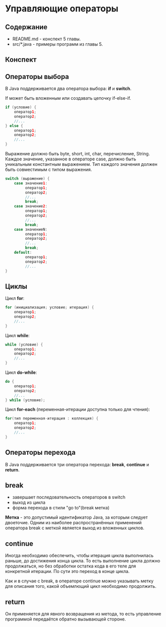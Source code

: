 # Управляющие операторы

## Содержание 

* README.md - конспект 5 главы.
* src/*.java - примеры программ из главы 5.

## Конспект

## Операторы выбора

В Java поддерживается два оператора выбора: **if** и **switch**.

If может быть вложенным или создавать цепочку if-else-if.

```java
if (условие) {
    оператор1;
    оператор2;
    //...
} else {
    оператор1;
    оператор2;
    //...
}
```
Выражение должно быть byte, short, int, char, перечисление, String. Каждое значение, указанное в операторе case, должно 
быть уникальным константным выражением. Тип каждого значения должен быть совместимым с типом выражения.

```java
switch (выражение) {
    case значение1:
         оператор1;
         оператор2;
         //...
         break;
    case значение2:
         оператор1;
         оператор2;
         //...
         break;
    case значениеN:
         оператор1;
         оператор2;
         //...
         break;
    default:
         оператор1;
         оператор2;
         //...
} 
```

## Циклы

Цикл **for**:

```java
for (инициализация; условие; итерация) {
    оператор1;
    оператор2;
    //...
}
```

Цикл **while**:

```java
while (условие) {
    оператор1;
    оператор2;
    //...
}
```

Цикл **do-while**:

```java
do {
    оператор1;
    оператор2;
    //...
} while (условие);
```

Цикл **for-each** (переменная-итерации доступна только для чтения):

```java
for(тип переменная-итерация : коллекция) {
    оператор1;
    оператор2;
    //...
}
```

## Операторы перехода

В Java поддерживается три оператора перехода: **break**, **continue** и **return**.

## break

* завершает последовательность операторов в switch
* выход из цикла
* форма перехода в стили "go to"(break метка)

**Метка** - это допустимый идентификатор Java, за которым следует двоеточие. Одним из наиболее распространённых применений
оператора break с меткой является выход из вложенных циклов.

## continue

Иногда необходимо обеспечить, чтобы итерация цикла выполнилась раньше, до достижения конца цикла. То есть выполнение цикла
должно продолжаться, но без обработки остатка кода в его теле для конкретной итерации. По сути это переход в конце цикла.

Как и в случае с break, в операторе continue можно указывать метку для описания того, какой объемлющий цикл необходимо продолжить.

## return

Он применяется для явного возвращения из метода, то есть управление программой передаётся обратно вызывающей стороне.